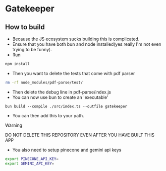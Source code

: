 # Gatekeeper

## How to build
- Because the JS ecosystem sucks building this is complicated.
- Ensure that you have both bun and node installed(yes really I'm not even trying to be funny).
- Run 
```bash
npm install
```
- Then you want to delete the tests that come with pdf parser
```bash
rm -rf node_modules/pdf-parse/test/
```
- Then delete the debug line in pdf-parse/index.js
- You can now use bun to create an 'executable'

```
bun build --compile ./src/index.ts --outfile gatekeeper
```
- You can then add this to your path. 

>[!WARNING]
>DO NOT DELETE THIS REPOSITORY EVEN AFTER YOU HAVE BUILT THIS APP

- You also need to setup pinecone and gemini api keys
```bash
export PINECONE_API_KEY=
export GEMINI_API_KEY=
```

